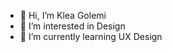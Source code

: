 - 👋 Hi, I’m Klea Golemi
- 👀 I’m interested in Design
- 🌱 I’m currently learning UX Design


<!---
208kilogram/208kilogram is a ✨ special ✨ repository because its `README.md` (this file) appears on your GitHub profile.
You can click the Preview link to take a look at your changes.
--->
